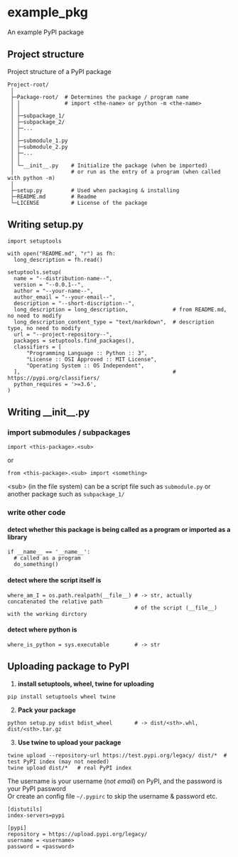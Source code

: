 # example_pkg
An example PyPI package

## Project structure
Project structure of a PyPI package
```
Project-root/
 │
 ├─Package-root/  # Determines the package / program name 
 │ │              # import <the-name> or python -m <the-name>
 │ │
 │ ├─subpackage_1/
 │ ├─subpackage_2/
 │ ├─...
 │ │
 │ ├─submodule_1.py
 │ ├─submodule_2.py
 │ ├─...
 │ │
 │ └─__init__.py    # Initialize the package (when be imported)
 │                  # or run as the entry of a program (when called with python -m)
 │
 ├─setup.py         # Used when packaging & installing
 ├─README.md        # Readme
 └─LICENSE          # License of the package
```
## Writing setup.py
```
import setuptools

with open("README.md", "r") as fh:
  long_description = fh.read()

setuptools.setup(
  name = "--distribution-name--",
  version = "--0.0.1--",
  author = "--your-name--",
  author_email = "--your-email--",
  description = "--short-discription--",
  long_description = long_description,              # from README.md, no need to modify
  long_description_content_type = "text/markdown",  # description type, no need to modify
  url = "--project-repository--",
  packages = setuptools.find_packages(),
  classifiers = [
      "Programming Language :: Python :: 3",
      "License :: OSI Approved :: MIT License",
      "Operating System :: OS Independent",
  ],                                                # https://pypi.org/classifiers/
  python_requires = '>=3.6',
)
```
## Writing \_\_init\_\_.py
### import submodules / subpackages
```
import <this-package>.<sub>
```
or  
```
from <this-package>.<sub> import <something>
```
&lt;sub&gt; (in the file system) can be a script file such as `submodule.py` or another package such as `subpackage_1/`  
### write other code
#### detect whether this package is being called as a program or imported as a library
```
if __name__ == '__name__':
  # called as a program
  do_something()
```
#### detect where the script itself is
```
where_am_I = os.path.realpath(__file__) # -> str, actually concatenated the relative path 
                                        # of the script (__file__) with the working dirctory
```
#### detect where python is
```
where_is_python = sys.executable        # -> str
```

## Uploading package to PyPI
1. **install setuptools, wheel, twine for uploading**
```
pip install setuptools wheel twine
```
2. **Pack your package**
```
python setup.py sdist bdist_wheel       # -> dist/<sth>.whl, dist/<sth>.tar.gz
```
3. **Use twine to upload your package**
```
twine upload --repository-url https://test.pypi.org/legacy/ dist/*  # test PyPI index (may not needed)
twine upload dist/*   # real PyPI index
```
The username is your username (*not email*) on PyPI, and the password is your PyPI password  
Or create an config file `~/.pypirc` to skip the username & password etc.  
```
[distutils]
index-servers=pypi

[pypi]
repository = https://upload.pypi.org/legacy/
username = <username>
password = <password>
```

 <style>
</style>